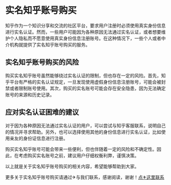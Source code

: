 # 实名知乎账号购买

知乎作为一个知识分享和交流的社区平台，要求用户注册时必须使用真实身份信息进行实名认证。然而，一些用户可能因为各种原因无法通过实名认证，或者想要维护个人隐私而不愿意使用真实身份信息注册账号。在这种情况下，一些个人或者中介机构就提供了实名知乎账号购买的服务。

## 实名知乎账号购买的风险

购买实名知乎账号虽然能够绕过实名认证的限制，但也存在一定的风险。首先，知乎平台有严格的实名认证规定，一旦发现使用虚假身份信息注册账号，可能会被封禁或者限制账号使用。其次，购买的实名账号可能会存在安全隐患，因为无法确定账号的来源和历史记录。

## 应对实名认证困难的建议

对于因为各种原因无法通过实名认证的用户，可以尝试与知乎客服联系，说明自己的情况并寻求帮助。另外，也可以选择使用其他的身份信息进行实名认证，比如使用亲友的身份证信息进行注册。

购买实名知乎账号可能会带来一些便利，但也伴随着一定的风险和不确定性。因此，在考虑购买实名账号之前，建议用户仔细权衡利弊，谨慎决策。

以上就是关于实名知乎账号购买的相关内容，希望能够帮助到大家。

更多关于实名知乎账号购买请通过✈与我们联系，感谢阅读，谢谢！[点✈这里联系](https://sms.k02.cc)